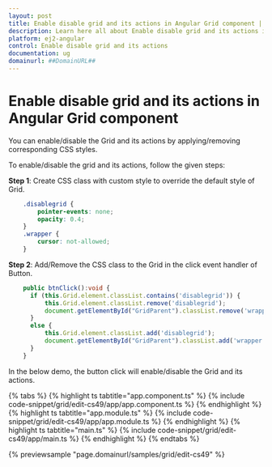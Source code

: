 ```yaml
---
layout: post
title: Enable disable grid and its actions in Angular Grid component | Syncfusion
description: Learn here all about Enable disable grid and its actions in Syncfusion Angular Grid component of Syncfusion Essential JS 2 and more.
platform: ej2-angular
control: Enable disable grid and its actions 
documentation: ug
domainurl: ##DomainURL##
---
```


# Enable disable grid and its actions in Angular Grid component

You can enable/disable the Grid and its actions by applying/removing corresponding CSS styles.

To enable/disable the grid and its actions, follow the given steps:

**Step 1**: Create CSS class with custom style to override the default style of Grid.

```css
    .disablegrid {
        pointer-events: none;
        opacity: 0.4;
    }
    .wrapper {
        cursor: not-allowed;
    }

```

**Step 2**: Add/Remove the CSS class to the Grid in the click event handler of Button.

```typescript
    public btnClick():void {
      if (this.Grid.element.classList.contains('disablegrid')) {
          this.Grid.element.classList.remove('disablegrid');
          document.getElementById("GridParent").classList.remove('wrapper');
      }
      else {
          this.Grid.element.classList.add('disablegrid');
          document.getElementById("GridParent").classList.add('wrapper');
      }
    }

```

In the below demo, the button click will enable/disable the Grid and its actions.

{% tabs %}
{% highlight ts tabtitle="app.component.ts" %}
{% include code-snippet/grid/edit-cs49/app/app.component.ts %}
{% endhighlight %}
{% highlight ts tabtitle="app.module.ts" %}
{% include code-snippet/grid/edit-cs49/app/app.module.ts %}
{% endhighlight %}
{% highlight ts tabtitle="main.ts" %}
{% include code-snippet/grid/edit-cs49/app/main.ts %}
{% endhighlight %}
{% endtabs %}
  
{% previewsample "page.domainurl/samples/grid/edit-cs49" %}
